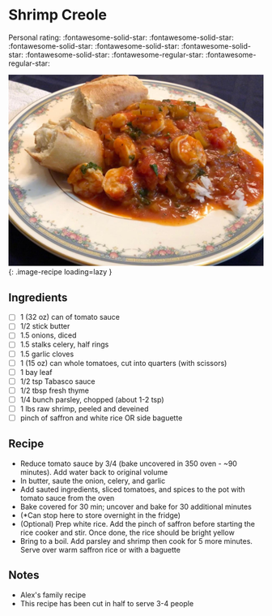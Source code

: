 <!-- Needs Manual Review -->

<!-- Do not modify sections with "AUTO-*". They are updated by make.py -->

# Shrimp Creole

<!-- rating=3; (User can specify rating on scale of 1-5) -->
<!-- AUTO-UserRating -->
Personal rating: :fontawesome-solid-star: :fontawesome-solid-star: :fontawesome-solid-star: :fontawesome-solid-star: :fontawesome-solid-star: :fontawesome-solid-star: :fontawesome-regular-star: :fontawesome-regular-star:
<!-- /AUTO-UserRating -->

<!-- name_image=shrimp_creole.jpeg; (User can specify image name) -->
<!-- AUTO-Image -->
![shrimp_creole.jpeg](./shrimp_creole.jpeg){: .image-recipe loading=lazy }
<!-- /AUTO-Image -->

## Ingredients

* [ ] 1 (32 oz) can of tomato sauce
* [ ] 1/2 stick butter
* [ ] 1.5 onions, diced
* [ ] 1.5 stalks celery, half rings
* [ ] 1.5 garlic cloves
* [ ] 1 (15 oz) can whole tomatoes, cut into quarters (with scissors)
* [ ] 1 bay leaf
* [ ] 1/2 tsp Tabasco sauce
* [ ] 1/2 tbsp fresh thyme
* [ ] 1/4 bunch parsley, chopped (about 1-2 tsp)
* [ ] 1 lbs raw shrimp, peeled and deveined
* [ ] pinch of saffron and white rice OR side baguette

## Recipe

* Reduce tomato sauce by 3/4 (bake uncovered in 350 oven - ~90 minutes). Add water back to original volume
* In butter, saute the onion, celery, and garlic
* Add sauted ingredients, sliced tomatoes, and spices to the pot with tomato sauce from the oven
* Bake covered for 30 min; uncover and bake for 30 additional minutes
* (*Can stop here to store overnight in the fridge)
* (Optional) Prep white rice. Add the pinch of saffron before starting the rice cooker and stir. Once done, the rice should be bright yellow
* Bring to a boil. Add parsley and shrimp then cook for 5 more minutes. Serve over warm saffron rice or with a baguette

## Notes

* Alex's family recipe
* This recipe has been cut in half to serve 3-4 people

